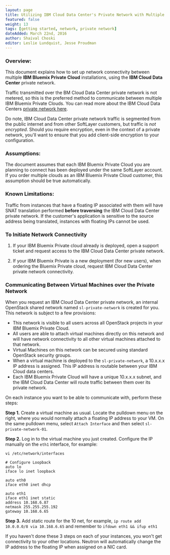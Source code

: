 ```yaml
---
layout: page
title: Utilizing IBM Cloud Data Center's Private Network with Multiple IBM Bluemix Private Cloud Environments
featured: false
weight: 13
tags: [getting started, network, private network]
dateAdded: March 22nd, 2016
author: Shaival Choski
editor: Leslie Lundquist, Jesse Proudman
---
```


### Overview: 

This document explains how to set up network connectivity between multiple **IBM Bluemix Private Cloud** installations, using the **IBM Cloud Data Center** private network. 

Traffic transmitted over the BM Cloud Data Center private network is not metered, so this is the preferred method to communicate between multiple IBM Bluemix Private Clouds. You can read more about the IBM Cloud Data Centers [private network here](http://www.softlayer.com/network).

Do note, IBM Cloud Data Center private network traffic is segmented from the public internet and from other SoftLayer customers, but traffic is *not encrypted*. Should you require encryption, even in the context of a private network, you'll want to ensure that you add client-side encryption to your configuration.

### Assumptions: 

The document assumes that each IBM Bluemix Private Cloud you are planning to connect has been deployed under the same SoftLayer account. If you order multiple clouds as an IBM Bluemix Private Cloud customer, this assumption should be true automatically.

### Known Limitations:

Traffic from instances that have a floating IP associated with them will have SNAT translation performed **before traversing** the IBM Cloud Data Center private network.  If the customer's application is sensitive to the source address being translated, instances with floating IPs cannot be used.

### To Initiate Network Connectivity

1. If your IBM Bluemix Private cloud already is deployed, open a support ticket and request access to the IBM Cloud Data Center private network.

2. If your IBM Bluemix Private is a new deployment (for new users), when ordering the Bluemix Private cloud, request IBM Cloud Data Center private network connectivity.

### Communicating Between Virtual Machines over the Private Network

When you request an IBM Cloud Data Center private network, an internal OpenStack shared network named `sl-private-network` is created for you. This network is subject to a few provisions:

* This network is visible to all users across all OpenStack projects in your IBM Bluemix Private Cloud.
* All users are able to attach virtual machines directly on this network and will have network connectivity to all other virtual machines attached to that network.
* Virtual Machines on this network can be secured using standard OpenStack security groups.
* When a virtual machine is deployed to the `sl-private-network`, a 10.x.x.x IP address is assigned. This IP address is routable between your IBM Cloud data centers. 
* Each IBM Bluemix Private Cloud will have a unique 10.x.x.x subnet, and the IBM Cloud Data Center will route traffic between them over its private network.

On each instance you want to be able to communicate with, perform these steps:

**Step 1.** Create a virtual machine as usual.  Locate the pulldown menu on the right, where you would normally attach a floating IP address to your VM.  On the same pulldown menu, select `Attach Interface` and then select `sl-private-network-01`.

**Step 2.** Log in to the virtual machine you just created.  Configure the IP manually on the `eth1` interface, for example:

```
vi /etc/network/interfaces

# Configure Loopback
auto lo
iface lo inet loopback

auto eth0
iface eth0 inet dhcp

auto eth1
iface eth1 inet static
address 10.168.6.87
netmask 255.255.255.192
gateway 10.168.6.65
```

**Step 3.** Add static route for the 10 net, for example, `ip route add 10.0.0.0/8 via 10.168.6.65` and remember to `ifdown eth1 && ifup eth1`

If you haven't done these 3 steps on each of your instances, you won't get connectivity to your other locations.  Neutron will automatically change the IP address to the floating IP when assigned on a NIC card.
